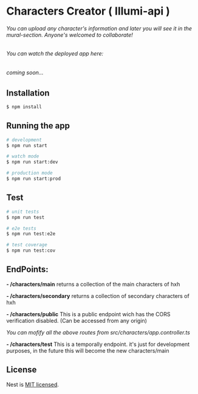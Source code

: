 # Characters Creator ( Illumi-api )
###### You can upload any character's information and later you will see it in the mural-section. Anyone's welcomed to collaborate!


###### You can watch the deployed app here:
###### coming soon...

## Installation

```bash
$ npm install
```

## Running the app

```bash
# development
$ npm run start

# watch mode
$ npm run start:dev

# production mode
$ npm run start:prod
```

## Test

```bash
# unit tests
$ npm run test

# e2e tests
$ npm run test:e2e

# test coverage
$ npm run test:cov
```

## EndPoints:

**- /characters/main**
returns a collection of the main characters of hxh

**- /characters/secondary**
returns a collection of secondary characters of hxh

**- /characters/public**
This is a public endpoint wich has the CORS verification disabled. (Can be accessed from any origin)

*You can mofify all the above routes from src/characters/app.controller.ts*

**- /characters/test**
This is a temporally endpoint. it's just for development purposes, in the future this will become the new characters/main

## License

Nest is [MIT licensed](LICENSE).


